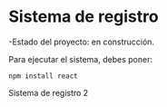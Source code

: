 <h1>Sistema de registro</h1>

-Estado del proyecto: en construcción.

Para ejecutar el sistema, debes poner:

```npm install react```

Sistema de registro 2
